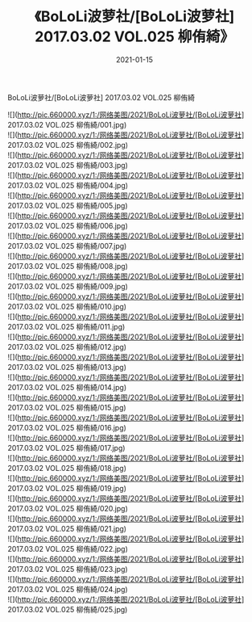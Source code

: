 ﻿---
layout: post
title:  《BoLoLi波萝社/[BoLoLi波萝社] 2017.03.02 VOL.025 柳侑綺》
date:   2021-01-15
img: http://pic.660000.xyz/1:/网络美图/2021/BoLoLi波萝社/[BoLoLi波萝社] 2017.03.02 VOL.025 柳侑綺/000.jpg
categories: [美女, 清纯, 唯美]
---

BoLoLi波萝社/[BoLoLi波萝社] 2017.03.02 VOL.025 柳侑綺

 ![](http://pic.660000.xyz/1:/网络美图/2021/BoLoLi波萝社/[BoLoLi波萝社] 2017.03.02 VOL.025 柳侑綺/001.jpg) <br>![](http://pic.660000.xyz/1:/网络美图/2021/BoLoLi波萝社/[BoLoLi波萝社] 2017.03.02 VOL.025 柳侑綺/002.jpg) <br>![](http://pic.660000.xyz/1:/网络美图/2021/BoLoLi波萝社/[BoLoLi波萝社] 2017.03.02 VOL.025 柳侑綺/003.jpg) <br>![](http://pic.660000.xyz/1:/网络美图/2021/BoLoLi波萝社/[BoLoLi波萝社] 2017.03.02 VOL.025 柳侑綺/004.jpg) <br>![](http://pic.660000.xyz/1:/网络美图/2021/BoLoLi波萝社/[BoLoLi波萝社] 2017.03.02 VOL.025 柳侑綺/005.jpg) <br>![](http://pic.660000.xyz/1:/网络美图/2021/BoLoLi波萝社/[BoLoLi波萝社] 2017.03.02 VOL.025 柳侑綺/006.jpg) <br>![](http://pic.660000.xyz/1:/网络美图/2021/BoLoLi波萝社/[BoLoLi波萝社] 2017.03.02 VOL.025 柳侑綺/007.jpg) <br>![](http://pic.660000.xyz/1:/网络美图/2021/BoLoLi波萝社/[BoLoLi波萝社] 2017.03.02 VOL.025 柳侑綺/008.jpg) <br>![](http://pic.660000.xyz/1:/网络美图/2021/BoLoLi波萝社/[BoLoLi波萝社] 2017.03.02 VOL.025 柳侑綺/009.jpg) <br>![](http://pic.660000.xyz/1:/网络美图/2021/BoLoLi波萝社/[BoLoLi波萝社] 2017.03.02 VOL.025 柳侑綺/010.jpg) <br>![](http://pic.660000.xyz/1:/网络美图/2021/BoLoLi波萝社/[BoLoLi波萝社] 2017.03.02 VOL.025 柳侑綺/011.jpg) <br>![](http://pic.660000.xyz/1:/网络美图/2021/BoLoLi波萝社/[BoLoLi波萝社] 2017.03.02 VOL.025 柳侑綺/012.jpg) <br>![](http://pic.660000.xyz/1:/网络美图/2021/BoLoLi波萝社/[BoLoLi波萝社] 2017.03.02 VOL.025 柳侑綺/013.jpg) <br>![](http://pic.660000.xyz/1:/网络美图/2021/BoLoLi波萝社/[BoLoLi波萝社] 2017.03.02 VOL.025 柳侑綺/014.jpg) <br>![](http://pic.660000.xyz/1:/网络美图/2021/BoLoLi波萝社/[BoLoLi波萝社] 2017.03.02 VOL.025 柳侑綺/015.jpg) <br>![](http://pic.660000.xyz/1:/网络美图/2021/BoLoLi波萝社/[BoLoLi波萝社] 2017.03.02 VOL.025 柳侑綺/016.jpg) <br>![](http://pic.660000.xyz/1:/网络美图/2021/BoLoLi波萝社/[BoLoLi波萝社] 2017.03.02 VOL.025 柳侑綺/017.jpg) <br>![](http://pic.660000.xyz/1:/网络美图/2021/BoLoLi波萝社/[BoLoLi波萝社] 2017.03.02 VOL.025 柳侑綺/018.jpg) <br>![](http://pic.660000.xyz/1:/网络美图/2021/BoLoLi波萝社/[BoLoLi波萝社] 2017.03.02 VOL.025 柳侑綺/019.jpg) <br>![](http://pic.660000.xyz/1:/网络美图/2021/BoLoLi波萝社/[BoLoLi波萝社] 2017.03.02 VOL.025 柳侑綺/020.jpg) <br>![](http://pic.660000.xyz/1:/网络美图/2021/BoLoLi波萝社/[BoLoLi波萝社] 2017.03.02 VOL.025 柳侑綺/021.jpg) <br>![](http://pic.660000.xyz/1:/网络美图/2021/BoLoLi波萝社/[BoLoLi波萝社] 2017.03.02 VOL.025 柳侑綺/022.jpg) <br>![](http://pic.660000.xyz/1:/网络美图/2021/BoLoLi波萝社/[BoLoLi波萝社] 2017.03.02 VOL.025 柳侑綺/023.jpg) <br>![](http://pic.660000.xyz/1:/网络美图/2021/BoLoLi波萝社/[BoLoLi波萝社] 2017.03.02 VOL.025 柳侑綺/024.jpg) <br>![](http://pic.660000.xyz/1:/网络美图/2021/BoLoLi波萝社/[BoLoLi波萝社] 2017.03.02 VOL.025 柳侑綺/025.jpg) <br>